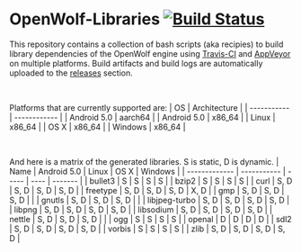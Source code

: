 OpenWolf-Libraries [![Build Status](https://travis-ci.com/GrangerHub/OpenWolf-Libraries.svg?branch=master)](https://travis-ci.com/GrangerHub/OpenWolf-Libraries)
==================

This repository contains a collection of bash scripts (aka recipies) to build library dependencies of the OpenWolf engine using [Travis-CI](https://travis-ci.com) and [AppVeyor](https://www.appveyor.com/) on multiple platforms.  Build artifacts and build logs are automatically uploaded to the [releases](https://github.com/GrangerHub/OpenWolf-Libraries/releases) section.

<br>

Platforms that are currently supported are:
| OS          | Architecture |
| ----------- | ------------ |
| Android 5.0 | aarch64      |
| Android 5.0 | x86_64       | 
| Linux       | x86_64       |
| OS X        | x86_64       |
| Windows     | x86_64       |

<br>

And here is a matrix of the generated libraries.  S is static, D is dynamic.
| Name          | Android 5.0 | Linux | OS X | Windows |
| ------------- | ----------- | ----- | ---- | ------- |
| bullet3       | S           | S     | S    | S       |
| bzip2         | S           | S     | S    | S       |
| curl          | S, D        | S, D  | S, D | S, D    |
| freetype      | S, D        | S, D  | S, D | X, D    |
| gmp           | S, D        | S, D  | S, D |         |
| gnutls        | S, D        | S, D  | S, D |         |
| libjpeg-turbo | S, D        | S, D  | S, D | S, D    |
| libpng        | S, D        | S, D  | S, D | S, D    |
| libsodium     | S, D        | S, D  | S, D | S, D    |
| nettle        | S, D        | S, D  | S, D |         |
| ogg           | S           | S     | S    | S       |
| openal        | D           | D     | D    | D       |
| sdl2          | S, D        | S, D  | S, D | S, D    |
| vorbis        | S           | S     | S    | S       |
| zlib          | S, D        | S, D  | S, D | S, D    |